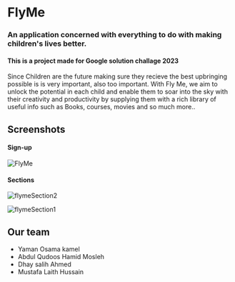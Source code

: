 # FlyMe
### An application concerned with everything to do with making children's lives better.

#### This is a project made for Google solution challage 2023

Since Children are the future making sure they recieve the best upbringing possible is is very important, also too important.
With Fly Me, we aim to unlock the potential in each child and enable them to soar into the sky with their creativity and productivity by supplying them with a rich library of useful info such as Books, courses, movies and so much more..



## Screenshots

#### Sign-up
![FlyMe](https://user-images.githubusercontent.com/129291090/228635121-534842c4-8d36-4bc1-ba71-08b9bbbd38c6.png)

#### Sections
![flymeSection2](https://user-images.githubusercontent.com/129291090/228637039-1e5a88e0-0f7d-4c40-bcf2-9e3047fe30ba.png)

![flymeSection1](https://user-images.githubusercontent.com/129291090/228637064-f6eca912-107a-4dc9-9b5e-a35d2e74c2bf.png)

## Our team

- Yaman Osama kamel
- Abdul Qudoos Hamid Mosleh
- Dhay salih Ahmed
- Mustafa Laith Hussain
